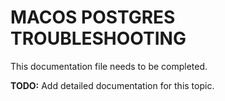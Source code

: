# MACOS POSTGRES TROUBLESHOOTING

This documentation file needs to be completed.

**TODO:** Add detailed documentation for this topic.
